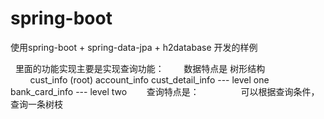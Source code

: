 # spring-boot
使用spring-boot + spring-data-jpa + h2database 开发的样例

   里面的功能实现主要是实现查询功能：
        数据特点是 树形结构
                                 cust_info (root)
                         account_info           cust_detail_info    --- level one 
                     bank_card_info                                 --- level two
        查询特点是：
                 可以根据查询条件，查询一条树枝
